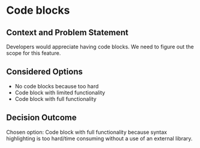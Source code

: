 # Code blocks 
 
## Context and Problem Statement

Developers would appreciate having code blocks. We need to figure out the scope for this feature.

## Considered Options

* No code blocks because too hard
* Code block with limited functionality 
* Code block with full functionality

## Decision Outcome

Chosen option: Code block with full functionality because syntax highlighting is too hard/time consuming without a use of an external library.
